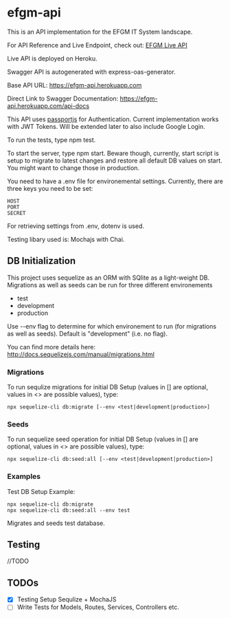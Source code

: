 # efgm-api

This is an API implementation for the EFGM IT System landscape.

For API Reference and Live Endpoint, check out:
[EFGM Live API](https://efgm-api.herokuapp.com)

Live API is deployed on Heroku.

Swagger API is autogenerated with express-oas-generator.

Base API URL: https://efgm-api.herokuapp.com

Direct Link to Swagger Documentation: https://efgm-api.herokuapp.com/api-docs

This API uses [passportjs](http://www.passportjs.org/) for Authentication.
Current implementation works with JWT Tokens. Will be extended later to also include Google Login.

To run the tests, type npm test.

To start the server, type npm start.
Beware though, currently, start script is setup to
migrate to latest changes and restore all default
DB values on start. You might want to change those in production.

You need to have a .env file for environemental settings.
Currently, there are three keys you need to be set:

    HOST
    PORT
    SECRET

For retrieving settings from .env, dotenv is used.

Testing libary used is: Mochajs with Chai.

## DB Initialization
This project uses sequelize as an ORM with SQlite as a light-weight DB.
Migrations as well as seeds can be run for three different environements

- test
- development
- production

Use --env flag to determine for which environement to run (for migrations as well as seeds). Default
is "development" (i.e. no flag).

You can find more details here: http://docs.sequelizejs.com/manual/migrations.html

### Migrations
To run sequlize migrations for initial DB Setup (values in [] are optional, values in <> are possible values), type:

    npx sequelize-cli db:migrate [--env <test|development|production>]
    
### Seeds
To run sequelize seed operation for initial DB Setup (values in [] are optional, values in <> are possible values), type:

    npx sequelize-cli db:seed:all [--env <test|development|production>]
    
### Examples
Test DB Setup Example:

    npx sequelize-cli db:migrate
    npx sequelize-cli db:seed:all --env test

Migrates and seeds test database.

## Testing

//TODO

## TODOs
* [x] Testing Setup Sequlize + MochaJS
* [ ] Write Tests for Models, Routes, Services, Controllers etc.
